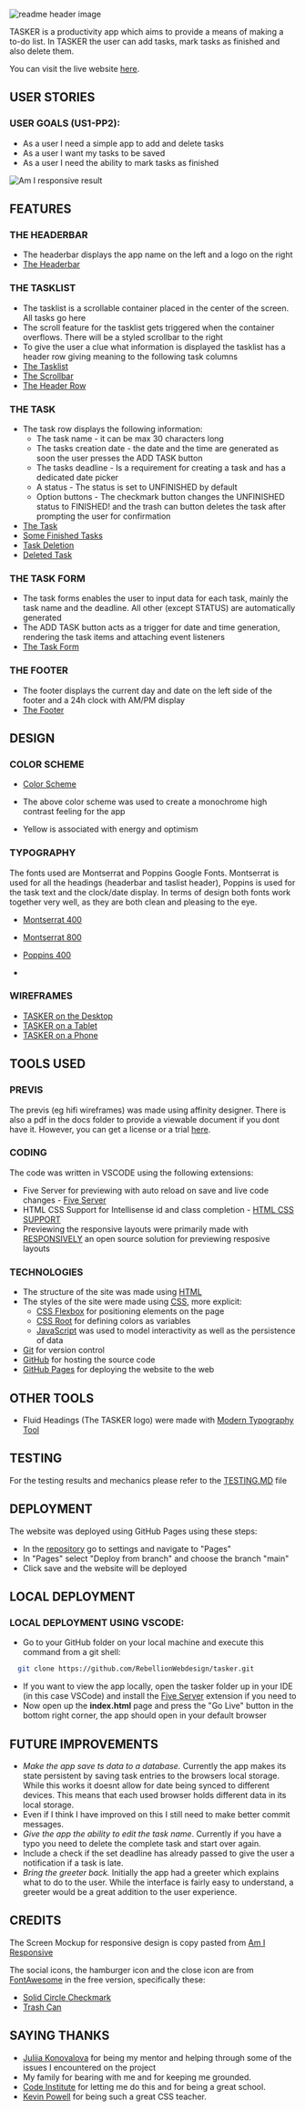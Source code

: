 ![readme header image](docs/readme-images/tasker-readme-header.png)

TASKER is a productivity app which aims to provide a means of making a to-do list. In TASKER the user can add tasks, mark tasks as finished and also delete them.

You can visit the live website [here](https://rebellionwebdesign.github.io/tasker/).

## USER STORIES

### USER GOALS (US1-PP2):

- As a user I need a simple app to add and delete tasks
- As a user I want my tasks to be saved
- As a user I need the ability to mark tasks as finished

![Am I responsive result](docs/readme-images/tasker-amiresponsive.png)

## FEATURES

### THE HEADERBAR

- The headerbar displays the app name on the left and a logo on the right
- [The Headerbar](docs/readme-images/tasker-headerbar.png)

### THE TASKLIST

- The tasklist is a scrollable container placed in the center of the screen. All tasks go here
- The scroll feature for the tasklist gets triggered when the container overflows. There will be a styled scrollbar to the right
- To give the user a clue what information is displayed the tasklist has a header row giving meaning to the following task columns
- [The Tasklist](docs/readme-images/tasker-task-list.png)
- [The Scrollbar](docs/readme-images/tasker-task-list-scrollbar.png)
- [The Header Row](docs/readme-images/tasker-task-list-header-row.png)

### THE TASK

- The task row displays the following information:
  - The task name - it can be max 30 characters long
  - The tasks creation date - the date and the time are generated as soon the user presses the ADD TASK button
  - The tasks deadline - Is a requirement for creating a task and has a dedicated date picker
  - A status - The status is set to UNFINISHED by default
  - Option buttons - The checkmark button changes the UNFINISHED status to FINISHED! and the trash can button deletes the task after prompting the user for confirmation
- [The Task](docs/readme-images/tasker-task-list-task.png)
- [Some Finished Tasks](docs/readme-images/tasker-task-list-finished.png)
- [Task Deletion](docs/readme-images/tasker-task-list-delete.png)
- [Deleted Task](docs/readme-images/tasker-task-list-deleted.png)

### THE TASK FORM

- The task forms enables the user to input data for each task, mainly the task name and the deadline. All other (except STATUS) are automatically generated
- The ADD TASK button acts as a trigger for date and time generation, rendering the task items and attaching event listeners 
- [The Task Form](docs/readme-images/tasker-task-form.png)

### THE FOOTER

- The footer displays the current day and date on the left side of the footer and a 24h clock with AM/PM display
- [The Footer](docs/readme-images/tasker-footer.png)

## DESIGN

### COLOR SCHEME

- [Color Scheme](docs/readme-images/tasker-color-scheme.png)

- The above color scheme was used to create a monochrome high contrast feeling for the app

- Yellow is associated with energy and optimism

### TYPOGRAPHY

The fonts used are Montserrat and Poppins Google Fonts. Montserrat is used for all the headings (headerbar and taslist header), Poppins is used for the task text and the clock/date display. In terms of design both fonts work together very well, as they are both clean and pleasing to the eye.

- [Montserrat 400](docs/readme-images/tasker-montserrat-regular.png)

- [Montserrat 800](docs/readme-images/tasker-montserrat-extra.png)
- [Poppins 400](docs/readme-images/tasker-poppins-regular.png)
- 
### WIREFRAMES

- [TASKER on the Desktop](docs/wireframes/tasker-wireframes-desktop.png)
- [TASKER on a Tablet](docs/wireframes/tasker-wireframes-tablet.png)
- [TASKER on a Phone](docs/wireframes/tasker-wireframes-mobile.png)

## TOOLS USED
### PREVIS

The previs (eg hifi wireframes) was made using affinity designer. There is also a pdf in the docs folder to provide a viewable document if you dont have it. However, you can get a license or a trial [here](https://affinity.serif.com/en/designer/).

### CODING

The code was written in VSCODE using the following extensions:

- Five Server for previewing with auto reload on save and live code changes - [Five Server](https://marketplace.visualstudio.com/items?itemName=yandeu.five-server)
- HTML CSS Support for Intellisense id and class completion - [HTML CSS SUPPORT](https://marketplace.visualstudio.com/items?itemName=ecmel.vscode-html-css)
- Previewing the responsive layouts were primarily made with [RESPONSIVELY](https://responsively.app/) an open source solution for previewing resposive layouts

### TECHNOLOGIES

- The structure of the site was made using [HTML](https://developer.mozilla.org/en-US/docs/Web/HTML?retiredLocale=de)
- The styles of the site were made using [CSS](https://developer.mozilla.org/en-US/docs/Web/CSS?retiredLocale=en), more explicit:
  - [CSS Flexbox](https://developer.mozilla.org/en-US/docs/Web/CSS/CSS_flexible_box_layout) for positioning elements on the page
  - [CSS Root](https://developer.mozilla.org/en-US/docs/Web/CSS/:root?retiredLocale=en) for defining colors as variables
  - [JavaScript](https://developer.mozilla.org/en-US/docs/Web/JavaScript?retiredLocale=de) was used to model interactivity as well as the persistence of data
- [Git](https://git-scm.com/) for version control
- [GitHub](https://github.com/) for hosting the source code
- [GitHub Pages](https://pages.github.com/) for deploying the website to the web

## OTHER TOOLS

- Fluid Headings (The TASKER logo) were made with [Modern Typography Tool](https://modern-fluid-typography.vercel.app/)

## TESTING

For the testing results and mechanics please refer to the [TESTING.MD](https://github.com/RebellionWebdesign/tasker/blob/866f4086338f21d593d152445bd8058c7e19d97f/TESTING.MD) file

## DEPLOYMENT

The website was deployed using GitHub Pages using these steps:

- In the [repository](https://github.com/RebellionWebdesign/tasker) go to settings and navigate to "Pages"
- In "Pages" select "Deploy from branch" and choose the branch "main"
- Click save and the website will be deployed

## LOCAL DEPLOYMENT

### LOCAL DEPLOYMENT USING VSCODE:

- Go to your GitHub folder on your local machine and execute this command from a git shell:  
```bash
  git clone https://github.com/RebellionWebdesign/tasker.git
```
- If you want to view the app locally, open the tasker folder up in your IDE (in this case VSCode) and install the [Five Server](https://marketplace.visualstudio.com/items?itemName=yandeu.five-server) extension if you need to
- Now open up the **index.html** page and press the "Go Live" button in the bottom right corner, the app should open in your default browser

## FUTURE IMPROVEMENTS

- *Make the app save ts data to a database.* Currently the app makes its state persistent by saving task entries to the browsers local storage. While this works it doesnt allow for date being synced to different devices. This means that each used browser holds different data in its local storage.
- Even if I think I have improved on this I still need to make better commit messages.
- *Give the app the ability to edit the task name*. Currently if you have a typo you need to delete the complete task and start over again.
- Include a check if the set deadline has already passed to give the user a notification if a task is late.
- *Bring the greeter back.* Initially the app had a greeter which explains what to do to the user. While the interface is fairly easy to understand, a greeter would be a great addition to the user experience.

## CREDITS

The Screen Mockup for responsive design is copy pasted from [Am I Responsive](https://ui.dev/amiresponsive)

The social icons, the hamburger icon and the close icon are from [FontAwesome](https://fontawesome.com/) in the free version, specifically these:

- [Solid Circle Checkmark](https://fontawesome.com/icons/circle-check?f=classic&s=solid)
- [Trash Can](https://fontawesome.com/icons/trash?f=classic&s=solid)

## SAYING THANKS

- [Juliia Konovalova](https://github.com/IuliiaKonovalova) for being my mentor and helping through some of the issues I encountered on the project
- My family for bearing with me and for keeping me grounded.
- [Code Institute](https://codeinstitute.net/de/) for letting me do this and for being a great school.
- [Kevin Powell](https://www.youtube.com/@KevinPowell) for being such a great CSS teacher.
